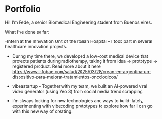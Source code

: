 # Portfolio
Hi! I’m Fede, a senior Biomedical Engineering student from Buenos Aires.

What I’ve done so far:

-Intern at the Innovation Unit of the Italian Hospital – I took part in several healthcare innovation projects.

- During my time there, we developed a low-cost medical device that protects patients during radiotherapy, taking it from idea → prototype → registered product.
Read more about it here: https://www.infobae.com/salud/2025/03/28/crean-en-argentina-un-dispositivo-para-mejorar-tratamientos-oncologicos/

- vibeastartup – Together with my team, we built an AI-powered viral video generator (using Veo 3) from social media trend scrapping.

- I’m always looking for new technologies and ways to build: lately, experimenting with vibecoding prototypes to explore how far I can go with this new way of creating.

